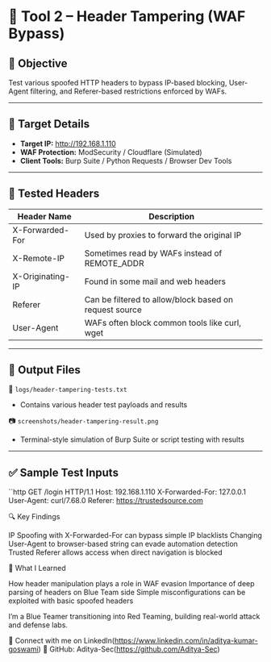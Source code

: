 # 🧪 Tool 2 – Header Tampering (WAF Bypass)

## 🎯 Objective

Test various spoofed HTTP headers to bypass IP-based blocking, User-Agent filtering, and Referer-based restrictions enforced by WAFs.

---

## 🔬 Target Details

- **Target IP:** http://192.168.1.110
- **WAF Protection:** ModSecurity / Cloudflare (Simulated)
- **Client Tools:** Burp Suite / Python Requests / Browser Dev Tools

---

## 🔄 Tested Headers

| Header Name         | Description |
|---------------------|-------------|
| X-Forwarded-For     | Used by proxies to forward the original IP |
| X-Remote-IP         | Sometimes read by WAFs instead of REMOTE_ADDR |
| X-Originating-IP    | Found in some mail and web headers |
| Referer             | Can be filtered to allow/block based on request source |
| User-Agent          | WAFs often block common tools like curl, wget |

---

## 📁 Output Files

📄 `logs/header-tampering-tests.txt`  
- Contains various header test payloads and results

📷 `screenshots/header-tampering-result.png`  
- Terminal-style simulation of Burp Suite or script testing with results

---

## ✅ Sample Test Inputs

``http
GET /login HTTP/1.1
Host: 192.168.1.110
X-Forwarded-For: 127.0.0.1
User-Agent: curl/7.68.0
Referer: https://trustedsource.com

🔍 Key Findings

IP Spoofing with X-Forwarded-For can bypass simple IP blacklists
Changing User-Agent to browser-based string can evade automation detection
Trusted Referer allows access when direct navigation is blocked

🧠 What I Learned

How header manipulation plays a role in WAF evasion
Importance of deep parsing of headers on Blue Team side
Simple misconfigurations can be exploited with basic spoofed headers

I’m a Blue Teamer transitioning into Red Teaming, building real-world attack and defense labs.

🔗 Connect with me on LinkedIn(https://www.linkedin.com/in/aditya-kumar-goswami)
📁 GitHub: Aditya-Sec(https://github.com/Aditya-Sec)

